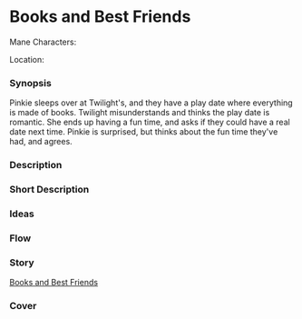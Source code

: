 # Books and Best Friends

Mane Characters: 

Location: 

### Synopsis
Pinkie sleeps over at Twilight's, and they have a play date where everything is made of books. Twilight misunderstands and thinks the play date is romantic. She ends up having a fun time, and asks if they could have a real date next time. Pinkie is surprised, but thinks about the fun time they've had, and agrees.

### Description


### Short Description


### Ideas


### Flow


### Story
[Books and Best Friends](./books-and-best-friends.md)

### Cover

